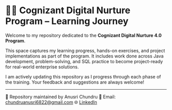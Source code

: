 # 👨‍💻 Cognizant Digital Nurture Program – Learning Journey

Welcome to my repository dedicated to the **Cognizant Digital Nurture 4.0 Program**.

This space captures my learning progress, hands-on exercises, and project implementations as part of the program. It includes work done across Java development, problem-solving, and SQL practice to become project-ready for real-world enterprise solutions.

I am actively updating this repository as I progress through each phase of the training. Your feedback and suggestions are always welcome!

---

📌 Repository maintained by Anusri Chundru
📧 Email: chundruanusri6822@gmail.com
🌐 [LinkedIn](https://www.linkedin.com/in/chundru-anusri-b5a967256/) 

